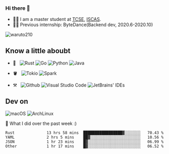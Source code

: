 ### Hi there 👋

- 👨‍🎓 I am a master student at [TCSE](http://www.tcse.cn), [ISCAS](http://www.iscas.ac.cn).
- 👨‍💻 Previous internship: ByteDance(Backend dev, 2020.6-2020.10)

<img src="https://komarev.com/ghpvc/?username=waruto210" alt="waruto210" />


## Know a little aboubt

- 📖 &nbsp;
  ![Rust](https://img.shields.io/badge/Rust-000000?style=for-the-badge&logo=rust&logoColor=white)
  ![Go](https://img.shields.io/badge/Go-00ADD8?style=for-the-badge&logo=go&logoColor=white)
  ![Python](https://img.shields.io/badge/Python-3776AB?style=for-the-badge&logo=python&logoColor=white)
  ![Java](https://img.shields.io/badge/Java-ED8B00?style=for-the-badge&logo=java&logoColor=white)

- 🪣 &nbsp;
  ![Tokio](https://img.shields.io/badge/-Tokio-black?style=for-the-badge&logo=appveyor)
  ![Spark](https://img.shields.io/badge/-Spark-black?style=for-the-badge&logo=appwrite)

- ⚒️ &nbsp;
  ![Github](https://img.shields.io/badge/GitHub-100000?style=for-the-badge&logo=github&logoColor=white)
  ![Visual Studio Code](https://img.shields.io/badge/-Visual%20Studio%20Code-333333?style=for-the-badge&logo=visual-studio-code&logoColor=007ACC)
  ![JetBrains' IDEs](https://img.shields.io/badge/-JetBrains'%20IDEs-333333?style=for-the-badge)

## Dev on
![macOS](https://img.shields.io/badge/-macOS-black?style=for-the-badge&logo=Apple)
![ArchLinux](https://img.shields.io/badge/Arch_Linux-1793D1?style=for-the-badge&logo=arch-linux&logoColor=white)

🔭 What I did over the past week :)

<!--START_SECTION:waka-->

```text
Rust              13 hrs 58 mins  █████████████████▓░░░░░░░   70.43 %
YAML              2 hrs 5 mins    ██▓░░░░░░░░░░░░░░░░░░░░░░   10.56 %
JSON              1 hr 23 mins    █▓░░░░░░░░░░░░░░░░░░░░░░░   06.99 %
Other             1 hr 17 mins    █▓░░░░░░░░░░░░░░░░░░░░░░░   06.52 %
```

<!--END_SECTION:waka-->
